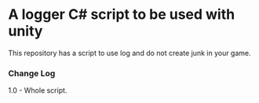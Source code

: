 # A logger C# script to be used with unity #

This repository has a script to use log and do not create junk in your game.

### Change Log ###

1.0 - Whole script.